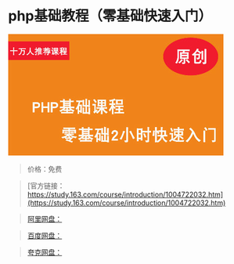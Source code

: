 # php基础教程（零基础快速入门）

![img](../../../assets/study163/free/FCF4B7199673041949106EC4C721F64E.jpg)

> 价格：免费

> [官方链接：https://study.163.com/course/introduction/1004722032.htm](https://study.163.com/course/introduction/1004722032.htm)

> [阿里网盘：]()

> [百度网盘：]()

> [夸克网盘：]()
